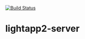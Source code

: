 [![Build Status](https://travis-ci.org/Rooknj/lightapp2-server.svg?branch=master)](https://travis-ci.org/Rooknj/lightapp2-server)

# lightapp2-server
